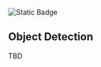 ![Static Badge](https://img.shields.io/badge/Author-f5--rahm-blue?link=https%3A%2F%2Fgithub.com%2Ff5-rahm)

## Object Detection

TBD